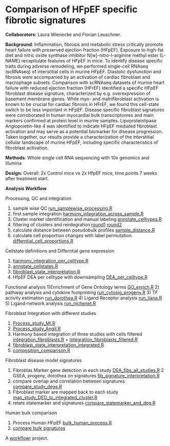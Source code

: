 # Comparison of HFpEF specific fibrotic signatures

**Collaborators**:
Laura Wienecke and Florian Leuschner. 

**Background**:
Inflammation, fibrosis and metabolic stress critically promote heart failure with preserved ejection fraction (HFpEF). Exposure to high-fat diet and nitric oxide synthase inhibitor N[w]-nitro-l-arginine methyl ester (L-NAME) recapitulate features of HFpEF in mice. To identify disease specific traits during adverse remodeling, we performed single-cell RNAseq (scRNAseq) of interstitial cells in murine HFpEF. Diastolic dysfunction and fibrosis were accompanied by an activation of cardiac fibroblast and macrophage subsets. Comparison with scRNAseq datasets of murine heart failure with reduced ejection fraction (HFrEF) identified a specific HFpEF fibroblast disease signature, characterized by e.g. overexpression of basement membrane genes. While myo- and matrifibroblast activation is known to be crucial for cardiac fibrosis in HFrEF, we found this cell-state switch to be less important in HFpEF. Disease specific fibroblast signatures were corroborated in human myocardial bulk transcriptomes and main markers confirmed at protein level in murine samples. Lipoproteinlipase Angiopoietin-like 4 was identified to indicate HFpEF mediated fibroblast activation and may serve as a potential biomarker for disease progression. Taken together, our results provide a characterization of the interstitial cellular landscape of murine HFpEF, including specific characteristics of fibroblast activation.

**Methods**: Whole single cell RNA sequencing with 10x genomics and Illumina 

**Design:** Overall: 2x Control mice vs 2x HfpEF mice, time points 7 weeks after treatment start.

**Analysis Workflow**

Processing, QC and integration
1) sample wise QC [run_samplewise_processing.R](https://github.com/saezlab/scell_hfpef/blob/main/analysis/sample_integration/run_sample_wise_preprocessing.R) 
2) first sample integration [harmony_integration_across_sample.R](https://github.com/saezlab/scell_hfpef/blob/main/analysis/sample_integration/harmony_integration_across_sample.R)
3) Cluster marker identification and manual labeling [annotate_celltypes.R](https://github.com/saezlab/scell_hfpef/blob/main/analysis/sample_integration/annotate_celltypes.R) 
4) filtering of clusters and reintegration [round1](https://github.com/saezlab/scell_hfpef/blob/main/analysis/sample_integration/filter_clusters_round1.R) [round2](https://github.com/saezlab/scell_hfpef/blob/main/analysis/sample_integration/filter_clusters_round2.R)
5) calculate distance between pseudobulk profiles [sample_distance.R](https://github.com/saezlab/scell_hfpef/blob/main/analysis/sample_integration/sample_distance.R)
6) calculate cell proportion changes with label permutation [differntial_cell_proportions.R](https://github.com/saezlab/scell_hfpef/blob/main/analysis/functional_interpretation/differntial_cell_proportions.R)

Cellstate definitions and Differntial gene expression
1) [harmony_integration_per_celltype.R](https://github.com/saezlab/scell_hfpef/blob/main/analysis/sample_integration/harmony_integration_per_celltype.R)
2) [annotate_cellstates.R](https://github.com/saezlab/scell_hfpef/blob/main/analysis/sample_integration/annotate_cellstates.R)
3) [fibroblast_state_interpretation.R](https://github.com/saezlab/scell_hfpef/blob/main/analysis/functional_interpretation/fibroblast_state_interpretation.R)
4) HfpEF DEA per celltype with downsampling [DEA_per_celltype.R](https://github.com/saezlab/scell_hfpef/blob/main/analysis/differential_expression_analysis/DEA_per_celltype.R)

Functional analysis
1)Enrichment of Gene Ontology terms  [GO_enrich.R](https://github.com/saezlab/scell_hfpef/blob/main/analysis/functional_interpretation/GO_enrich.R)
2) pathway analysis and cytokine footprinting [run_cytosig_progeny.R](https://github.com/saezlab/scell_hfpef/blob/main/analysis/functional_interpretation/run_cytosig_progeny.R)
3) TF activity estimation [run_dorothea.R](https://github.com/saezlab/scell_hfpef/blob/main/analysis/functional_interpretation/run_dorothea.R)
4) Ligand Receptor analysis [run_liana.R](https://github.com/saezlab/scell_hfpef/blob/main/analysis/functional_interpretation/run_liana.R) 
5) Ligand-network analysis [run_nichenet.R](https://github.com/saezlab/scell_hfpef/blob/main/analysis/functional_interpretation/run_nichenet.R)

Fibroblast Integration with different studies
1) [Process_study_MI.R](https://github.com/saezlab/scell_hfpef/blob/main/analysis/study_integration/process_MI.R)
2) [Process_study_AngII.R](https://github.com/saezlab/scell_hfpef/blob/main/analysis/study_integration/process_AngII.R)
3)  Harmony based integration of three studies with cells filtered [integration_fibroblasts.R](https://github.com/saezlab/scell_hfpef/blob/main/analysis/study_integration/integration_fibroblasts.R) + [integration_fibroblasts_filtered.R](https://github.com/saezlab/scell_hfpef/blob/main/analysis/study_integration/integration_fibroblasts_filtered.R)
4) [fibroblast_state_interpretation_integrated.R](https://github.com/saezlab/scell_hfpef/blob/main/analysis/functional_interpretation/fibroblast_state_interpretation_integrated.R)
5) [composition_comparison.R](https://github.com/saezlab/scell_hfpef/blob/main/analysis/functional_interpretation/differntial_cell_proportions.R) 

Fibroblast disease model signatures
1) Fibroblas Marker gene detection in each study [DEA_fibs_all_studies.R](https://github.com/saezlab/scell_hfpef/blob/main/analysis/differential_expression_analysis/DEA_fibs_all_studies.R)
2 GSEA, progeny, dorothea on signatures [fib_signature_interpretation.R](https://github.com/saezlab/scell_hfpef/blob/main/analysis/study_comparison/fib_signature_interpretation.R) 
3) compare overlap and correlation between signatures [compare_study_degs.R](https://github.com/saezlab/scell_hfpef/blob/main/analysis/study_comparison/compare_stuy_degs.R)
4) Fibroblast marker are mapped back to each study [map_study_DEG_to_integrated_cluster.R](https://github.com/saezlab/scell_hfpef/blob/main/analysis/study_comparison/map_study_DEG_to_integrated_cellstates.R)
5) relate statemarker and signatures [compare_statemarker_and_deg.R](https://github.com/saezlab/scell_hfpef/blob/main/analysis/study_comparison/compare_statemarker_and_deg.R)

Human bulk comparison
1) Process Human HFpEF [bulk_human_process.R](https://github.com/saezlab/scell_hfpef/blob/main/analysis/bulk/bulk_human_process.R)
2) [compare bulk signatures](https://github.com/saezlab/scell_hfpef/blob/main/analysis/study_comparison/bulk_validation_external.R)




A [workflowr][] project.

[workflowr]: https://github.com/jdblischak/workflowr
